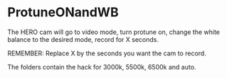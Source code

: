 ProtuneONandWB
==============

The HERO cam will go to video mode, turn protune on, change the white balance to the desired mode, record for X seconds.

REMEMBER: Replace X by the seconds you want the cam to record.

The folders contain the hack for 3000k, 5500k, 6500k and auto.

